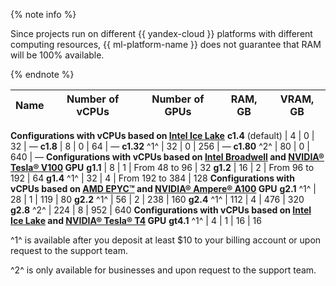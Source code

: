 {% note info %}

Since projects run on different {{ yandex-cloud }} platforms with different computing resources, {{ ml-platform-name }} does not guarantee that RAM will be 100% available.

{% endnote %}


| Name | Number of vCPUs | Number of GPUs | RAM, GB | VRAM, GB |
---- | ---- | ---- | ---- | ----
**Configurations with vCPUs based on [Intel Ice Lake](../../../compute/concepts/performance-levels.md)**
**c1.4** (default) | 4 | 0 | 32 | —
**c1.8** | 8 | 0 | 64 | —
**c1.32** ^1^ | 32 | 0 | 256 | —
**c1.80** ^2^ | 80 | 0 | 640 | —
**Configurations with vCPUs based on [Intel Broadwell](../../../compute/concepts/performance-levels.md) and [NVIDIA® Tesla® V100](../../../compute/concepts/gpus.md) GPU**
**g1.1** | 8 | 1 | From 48 to 96 | 32
**g1.2** | 16 | 2 | From 96 to 192 | 64
**g1.4** ^1^ | 32 | 4 | From 192 to 384 | 128
**Configurations with vCPUs based on [AMD EPYC™](../../../compute/concepts/gpus.md) and [NVIDIA® Ampere® A100](https://www.nvidia.com/en-us/data-center/a100/) GPU**
**g2.1** ^1^ | 28 | 1 | 119 | 80
**g2.2** ^1^ | 56 | 2 | 238 | 160
**g2.4** ^1^ | 112 | 4 | 476 | 320
**g2.8** ^2^ | 224 | 8 | 952 | 640
**Configurations with vCPUs based on [Intel Ice Lake](../../../compute/concepts/performance-levels.md) and [NVIDIA® Tesla® T4](https://www.nvidia.com/en-us/data-center/tesla-t4/) GPU**
**gt4.1** ^1^ | 4 | 1 | 16 | 16

^1^ is available after you deposit at least $10 to your billing account or upon request to the support team.

^2^ is only available for businesses and upon request to the support team.


